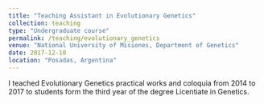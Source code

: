 ```yaml
---
title: "Teaching Assistant in Evolutionary Genetics"
collection: teaching
type: "Undergraduate course"
permalink: /teaching/evolutionary_genetics
venue: "National University of Misiones, Department of Genetics"
date: 2017-12-10
location: "Posadas, Argentina"
---
```


I teached Evolutionary Genetics practical works and coloquia from 2014 to 2017 to students form the third year of the degree Licentiate in Genetics.

